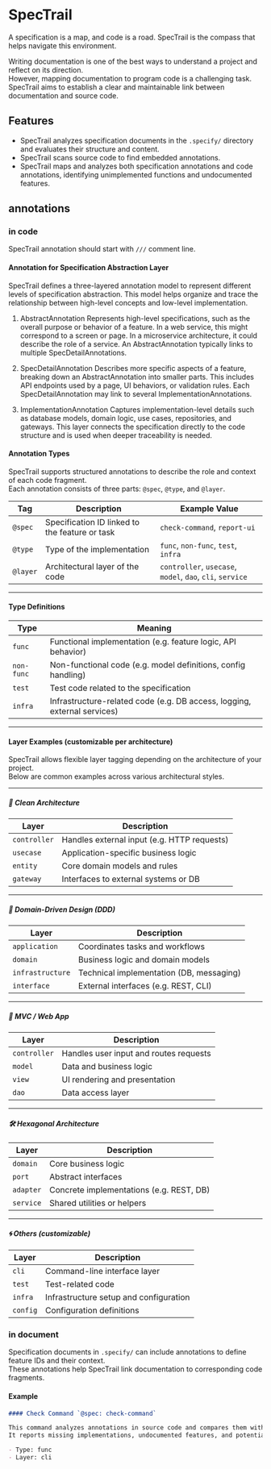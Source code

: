 # SpecTrail
A specification is a map, and code is a road. SpecTrail is the compass that helps navigate this environment.

Writing documentation is one of the best ways to understand a project and reflect on its direction.  
However, mapping documentation to program code is a challenging task.  
SpecTrail aims to establish a clear and maintainable link between documentation and source code.

## Features

- SpecTrail analyzes specification documents in the `.specify/` directory and evaluates their structure and content.
- SpecTrail scans source code to find embedded annotations.
- SpecTrail maps and analyzes both specification annotations and code annotations, identifying unimplemented functions and undocumented features.

## annotations

### in code 
SpecTrail annotation should start with `///` comment line.

#### Annotation for Specification Abstraction Layer

SpecTrail defines a three-layered annotation model to represent different levels of specification abstraction. This model helps organize and trace the relationship between high-level concepts and low-level implementation.

1. AbstractAnnotation
Represents high-level specifications, such as the overall purpose or behavior of a feature. In a web service, this might correspond to a screen or page. In a microservice architecture, it could describe the role of a service. An AbstractAnnotation typically links to multiple SpecDetailAnnotations.

2. SpecDetailAnnotation
Describes more specific aspects of a feature, breaking down an AbstractAnnotation into smaller parts. This includes API endpoints used by a page, UI behaviors, or validation rules. Each SpecDetailAnnotation may link to several ImplementationAnnotations.

3. ImplementationAnnotation
Captures implementation-level details such as database models, domain logic, use cases, repositories, and gateways. This layer connects the specification directly to the code structure and is used when deeper traceability is needed.


#### Annotation Types

SpecTrail supports structured annotations to describe the role and context of each code fragment.  
Each annotation consists of three parts: `@spec`, `@type`, and `@layer`.

| Tag        | Description                          | Example Value       |
|------------|--------------------------------------|---------------------|
| `@spec`    | Specification ID linked to the feature or task | `check-command`, `report-ui` |
| `@type`    | Type of the implementation           | `func`, `non-func`, `test`, `infra` |
| `@layer`   | Architectural layer of the code      | `controller`, `usecase`, `model`, `dao`, `cli`, `service` |

---

#### Type Definitions

| Type       | Meaning                                                                 |
|------------|-------------------------------------------------------------------------|
| `func`     | Functional implementation (e.g. feature logic, API behavior)            |
| `non-func` | Non-functional code (e.g. model definitions, config handling)           |
| `test`     | Test code related to the specification                                  |
| `infra`    | Infrastructure-related code (e.g. DB access, logging, external services)|

---

#### Layer Examples (customizable per architecture)

SpecTrail allows flexible layer tagging depending on the architecture of your project.  
Below are common examples across various architectural styles.

---

##### 🧭 Clean Architecture

| Layer       | Description                                  |
|-------------|----------------------------------------------|
| `controller`| Handles external input (e.g. HTTP requests)  |
| `usecase`   | Application-specific business logic          |
| `entity`    | Core domain models and rules                 |
| `gateway`   | Interfaces to external systems or DB         |

---

##### 🧱 Domain-Driven Design (DDD)

| Layer           | Description                                  |
|-----------------|----------------------------------------------|
| `application`   | Coordinates tasks and workflows              |
| `domain`        | Business logic and domain models             |
| `infrastructure`| Technical implementation (DB, messaging)     |
| `interface`     | External interfaces (e.g. REST, CLI)         |

---

##### 🧪 MVC / Web App

| Layer       | Description                                  |
|-------------|----------------------------------------------|
| `controller`| Handles user input and routes requests        |
| `model`     | Data and business logic                       |
| `view`      | UI rendering and presentation                 |
| `dao`       | Data access layer                             |

---

##### 🛠 Hexagonal Architecture

| Layer       | Description                                  |
|-------------|----------------------------------------------|
| `domain`    | Core business logic                          |
| `port`      | Abstract interfaces                          |
| `adapter`   | Concrete implementations (e.g. REST, DB)     |
| `service`   | Shared utilities or helpers                  |

---

##### 🌀 Others (customizable)

| Layer       | Description                                  |
|-------------|----------------------------------------------|
| `cli`       | Command-line interface layer                  |
| `test`      | Test-related code                             |
| `infra`     | Infrastructure setup and configuration        |
| `config`    | Configuration definitions                     |



### in document
Specification documents in `.specify/` can include annotations to define feature IDs and their context.  
These annotations help SpecTrail link documentation to corresponding code fragments.

#### Example

```markdown
#### Check Command `@spec: check-command`

This command analyzes annotations in source code and compares them with specification documents.  
It reports missing implementations, undocumented features, and potential duplicates.

- Type: func
- Layer: cli
```